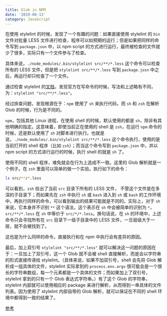 ```yaml
---
title: Glob in NPM
date: '2019-08-13'
category: JavaScript
---
```


在使用 stylelint 的时候，发现了一个有趣的问题：如果直接使用 stylelint 的 `bin` 文件对批量 LESS 文件进行检查，程序可以如预期的运行；但是如果把同样的命令写到 `package.json` 中，以 npm script 的方式进行运行，最终被检查的文件就少了很多，实际只有一个文件参与了检查。

具体来说，`./node_modules/.bin/stylelint src/**/*.less` 这个命令可以检查所有的 LESS 文件，但是把 `stylelint src/**/*.less` 写到 `package.josn` 中之后，再运行却只检查了一个文件。

通过检查 stylelint 的[文档](https://github.com/stylelint/stylelint/blob/master/docs/user-guide/cli.md)，发现官方在写命令的时候，写法和上述略有不同，为：`stylelint "src/**/*.less"`。

经过排查问题，发现根源在于：`npm` 使用了 `sh` 来执行代码，而 `sh` 和 `zsh` 在解析 Glob 的时候，行为是不同的。

`npm`，包括其他 Linux 进程，在使用 shell 的时候，默认使用的都是 `sh`，除非有其他明确的指定。这意味着，即使当前正在使用的 shell 是 `zsh`，在运行 `npm` 命令的时候，还是默认使用了 `sh` 对脚本进行执行。也就是说，`./node_modules/.bin/stylelint src/**/*.less` 这个命令执行，使用的是当前打开的 shell 程序（比如 `zsh`）；而当这个命令写到 `package.json` 中，并以 npm script 的方式进行运行的时候，执行 shell 的就是 `sh` 了。

使用不同的 shell 程序，难免就会在行为上造成不一致。这里的 Glob 解析就是一个例子。在 `zsh` 里面可以简单的做一个实验。执行如下的命令：

```bash
ls src/**/*.less
```

可以看到，`zsh` 给出了当前 `src` 目录下所有的 LESS 文件， 不管这个文件是在多深的子目录下；而如果先在 `zsh` 中执行 `sh` 或 `bash` 进入到 `sh` 或 `bash` 的工作环境中，再执行同样的命令，可以看到输出的结果可能就是不同的。实际上，对于 `sh` 来说，它本身并不识别 `**` 这个语法，这个表示在 `sh` 中会被简单的识别为 `*`，`src/**/*.less` 在 `sh` 中等价于 `src/*/*.less`。换句话说，在 `sh` 的环境中，上述命令只会寻找所有在 `src` 目录下一级子目录中的 LESS 文件，一旦层级大于一层，就不会被找到了。

这也是为什么同样的命令，直接执行和在 npm 中执行会有差异的原因。

最后，加上双引号 `stylelint "src/**/*.less"` 就可以解决这一问题的原因在于：一旦加上了双引号，这一个 Glob 就不会被 shell 直接解析，而是会以字符串的形式直接传递给 stylelint。（具体来说，如果不加双引号，shell 会先将 Glob 解析成一组具体的文件，stylelint 实际拿到的 `process.env.argv` 很可能会是一个很长的字符串数组，每一个元素都是一个具体的文件；而如果加上了双引号，stylelint 拿到的只有一个 Glob 表达式字符串。）有了这个 Glob 的字符串，stylelint 内部就可以使用相应的 package 来进行解析，从而得到一串具体的文件列表。因为使用了 stylelint 内部自带的 Glob 解析，就可以保证在不同的 shell 环境中都得到一致的结果了。

[参考](https://stackoverflow.com/questions/32017169/npm-glob-pattern-not-matching-subdirectories)
